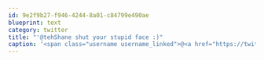```yaml
---
id: 9e2f9b27-f946-4244-8a01-c84799e490ae
blueprint: text
category: twitter
title: "'@tehShane shut your stupid face :)"
caption: '<span class="username username_linked">@<a href="https://twitter.com/tehShane" title="Shane Lawrence">tehShane</a></span> shut your stupid face :)'
---
```

